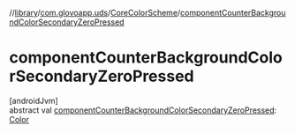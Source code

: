 //[library](../../../index.md)/[com.glovoapp.uds](../index.md)/[CoreColorScheme](index.md)/[componentCounterBackgroundColorSecondaryZeroPressed](component-counter-background-color-secondary-zero-pressed.md)

# componentCounterBackgroundColorSecondaryZeroPressed

[androidJvm]\
abstract val [componentCounterBackgroundColorSecondaryZeroPressed](component-counter-background-color-secondary-zero-pressed.md): [Color](https://developer.android.com/reference/kotlin/androidx/compose/ui/graphics/Color.html)
